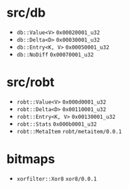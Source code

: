src/db
======

* `db::Value<V>`    `0x00020001_u32`
* `db::Delta<D>`    `0x00030001_u32`
* `db::Entry<K, V>` `0x00050001_u32`
* `db::NoDiff`      `0x00070001_u32`

src/robt
========

* `robt::Value<V>`      `0x000d0001_u32`
* `robt::Delta<D>`      `0x00110001_u32`
* `robt::Entry<K, V>`   `0x00130001_u32`
* `robt::Stats`         `0x000b0001_u32`
* `robt::MetaItem`      `robt/metaitem/0.0.1`

bitmaps
=======

* `xorfilter::Xor8`     `xor8/0.0.1`
